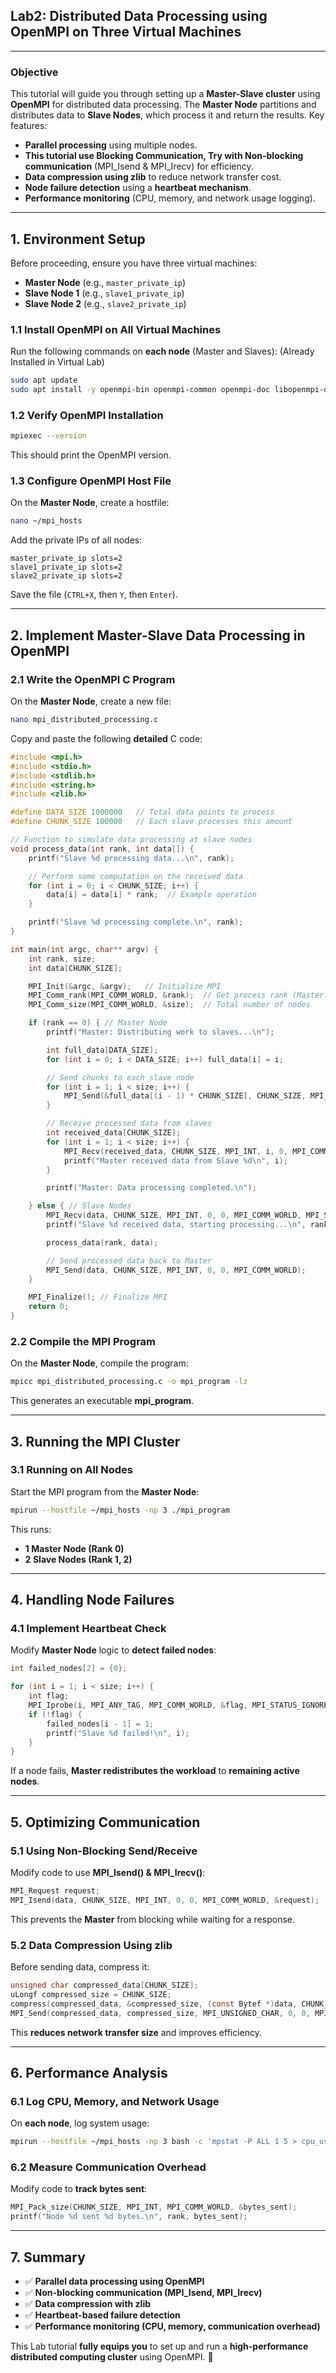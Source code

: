 ## **Lab2: Distributed Data Processing using OpenMPI on Three Virtual Machines**
---

### **Objective**
This tutorial will guide you through setting up a **Master-Slave cluster** using **OpenMPI** for distributed data processing. The **Master Node** partitions and distributes data to **Slave Nodes**, which process it and return the results. Key features:
- **Parallel processing** using multiple nodes.
- **This tutorial use Blocking Communication, Try with Non-blocking communication** (MPI_Isend & MPI_Irecv) for efficiency.
- **Data compression using zlib** to reduce network transfer cost.
- **Node failure detection** using a **heartbeat mechanism**.
- **Performance monitoring** (CPU, memory, and network usage logging).

---

## **1. Environment Setup**
Before proceeding, ensure you have three virtual machines:
- **Master Node** (e.g., `master_private_ip`)
- **Slave Node 1** (e.g., `slave1_private_ip`)
- **Slave Node 2** (e.g., `slave2_private_ip`)

### **1.1 Install OpenMPI on All Virtual Machines**
Run the following commands on **each node** (Master and Slaves): (Already Installed in Virtual Lab)
```bash
sudo apt update
sudo apt install -y openmpi-bin openmpi-common openmpi-doc libopenmpi-dev zlib1g-dev
```

### **1.2 Verify OpenMPI Installation**
```bash
mpiexec --version
```
This should print the OpenMPI version.

### **1.3 Configure OpenMPI Host File**
On the **Master Node**, create a hostfile:
```bash
nano ~/mpi_hosts
```
Add the private IPs of all nodes:
```
master_private_ip slots=2
slave1_private_ip slots=2
slave2_private_ip slots=2
```
Save the file (`CTRL+X`, then `Y`, then `Enter`).

---

## **2. Implement Master-Slave Data Processing in OpenMPI**
### **2.1 Write the OpenMPI C Program**
On the **Master Node**, create a new file:
```bash
nano mpi_distributed_processing.c
```
Copy and paste the following **detailed** C code:
```c
#include <mpi.h>
#include <stdio.h>
#include <stdlib.h>
#include <string.h>
#include <zlib.h>

#define DATA_SIZE 1000000   // Total data points to process
#define CHUNK_SIZE 100000   // Each slave processes this amount

// Function to simulate data processing at slave nodes
void process_data(int rank, int data[]) {
    printf("Slave %d processing data...\n", rank);

    // Perform some computation on the received data
    for (int i = 0; i < CHUNK_SIZE; i++) {
        data[i] = data[i] * rank;  // Example operation
    }

    printf("Slave %d processing complete.\n", rank);
}

int main(int argc, char** argv) {
    int rank, size;
    int data[CHUNK_SIZE];

    MPI_Init(&argc, &argv);   // Initialize MPI
    MPI_Comm_rank(MPI_COMM_WORLD, &rank);  // Get process rank (Master: 0, Slaves: 1, 2...)
    MPI_Comm_size(MPI_COMM_WORLD, &size);  // Total number of nodes

    if (rank == 0) { // Master Node
        printf("Master: Distributing work to slaves...\n");

        int full_data[DATA_SIZE];
        for (int i = 0; i < DATA_SIZE; i++) full_data[i] = i;

        // Send chunks to each slave node
        for (int i = 1; i < size; i++) {
            MPI_Send(&full_data[(i - 1) * CHUNK_SIZE], CHUNK_SIZE, MPI_INT, i, 0, MPI_COMM_WORLD);
        }

        // Receive processed data from slaves
        int received_data[CHUNK_SIZE];
        for (int i = 1; i < size; i++) {
            MPI_Recv(received_data, CHUNK_SIZE, MPI_INT, i, 0, MPI_COMM_WORLD, MPI_STATUS_IGNORE);
            printf("Master received data from Slave %d\n", i);
        }

        printf("Master: Data processing completed.\n");

    } else { // Slave Nodes
        MPI_Recv(data, CHUNK_SIZE, MPI_INT, 0, 0, MPI_COMM_WORLD, MPI_STATUS_IGNORE);
        printf("Slave %d received data, starting processing...\n", rank);

        process_data(rank, data);

        // Send processed data back to Master
        MPI_Send(data, CHUNK_SIZE, MPI_INT, 0, 0, MPI_COMM_WORLD);
    }

    MPI_Finalize(); // Finalize MPI
    return 0;
}
```
### **2.2 Compile the MPI Program**
On the **Master Node**, compile the program:
```bash
mpicc mpi_distributed_processing.c -o mpi_program -lz
```
This generates an executable **mpi_program**.

---

## **3. Running the MPI Cluster**
### **3.1 Running on All Nodes**
Start the MPI program from the **Master Node**:
```bash
mpirun --hostfile ~/mpi_hosts -np 3 ./mpi_program
```
This runs:
- **1 Master Node (Rank 0)**
- **2 Slave Nodes (Rank 1, 2)**

---

## **4. Handling Node Failures**
### **4.1 Implement Heartbeat Check**
Modify **Master Node** logic to **detect failed nodes**:
```c
int failed_nodes[2] = {0};

for (int i = 1; i < size; i++) {
    int flag;
    MPI_Iprobe(i, MPI_ANY_TAG, MPI_COMM_WORLD, &flag, MPI_STATUS_IGNORE);
    if (!flag) {
        failed_nodes[i - 1] = 1;
        printf("Slave %d failed!\n", i);
    }
}
```
If a node fails, **Master redistributes the workload** to **remaining active nodes**.

---

## **5. Optimizing Communication**
### **5.1 Using Non-Blocking Send/Receive**
Modify code to use **MPI_Isend() & MPI_Irecv()**:
```c
MPI_Request request;
MPI_Isend(data, CHUNK_SIZE, MPI_INT, 0, 0, MPI_COMM_WORLD, &request);
```
This prevents the **Master** from blocking while waiting for a response.

### **5.2 Data Compression Using zlib**
Before sending data, compress it:
```c
unsigned char compressed_data[CHUNK_SIZE];
uLongf compressed_size = CHUNK_SIZE;
compress(compressed_data, &compressed_size, (const Bytef *)data, CHUNK_SIZE);
MPI_Send(compressed_data, compressed_size, MPI_UNSIGNED_CHAR, 0, 0, MPI_COMM_WORLD);
```
This **reduces network transfer size** and improves efficiency.

---

## **6. Performance Analysis**
### **6.1 Log CPU, Memory, and Network Usage**
On **each node**, log system usage:
```bash
mpirun --hostfile ~/mpi_hosts -np 3 bash -c 'mpstat -P ALL 1 5 > cpu_usage.log & vmstat 1 5 > memory.log'
```

### **6.2 Measure Communication Overhead**
Modify code to **track bytes sent**:
```c
MPI_Pack_size(CHUNK_SIZE, MPI_INT, MPI_COMM_WORLD, &bytes_sent);
printf("Node %d sent %d bytes.\n", rank, bytes_sent);
```

---

## **7. Summary**
- ✅ **Parallel data processing using OpenMPI**
- ✅ **Non-blocking communication (MPI_Isend, MPI_Irecv)**
- ✅ **Data compression with zlib**
- ✅ **Heartbeat-based failure detection**
- ✅ **Performance monitoring (CPU, memory, communication overhead)**

This Lab tutorial **fully equips you** to set up and run a **high-performance distributed computing cluster** using OpenMPI. 🚀

